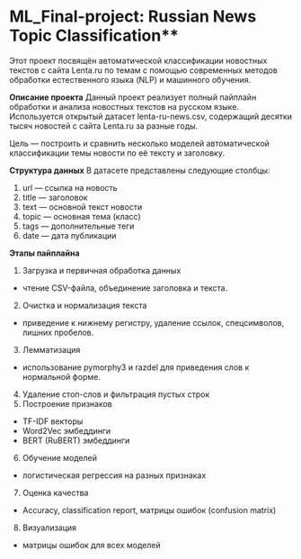 # ML_Final-project: Russian News Topic Classification**

Этот проект посвящён автоматической классификации новостных текстов с сайта Lenta.ru по темам с помощью современных методов обработки естественного языка (NLP) и машинного обучения.

**Описание проекта**
Данный проект реализует полный пайплайн обработки и анализа новостных текстов на русском языке. Используется открытый датасет lenta-ru-news.csv, содержащий десятки тысяч новостей с сайта Lenta.ru за разные годы.

Цель — построить и сравнить несколько моделей автоматической классификации темы новости по её тексту и заголовку.

**Структура данных**
В датасете представлены следующие столбцы:
1) url — ссылка на новость
2) title — заголовок
3) text — основной текст новости
4) topic — основная тема (класс)
5) tags — дополнительные теги
6) date — дата публикации

**Этапы пайплайна**
1) Загрузка и первичная обработка данных
  - чтение CSV-файла, объединение заголовка и текста.
2) Очистка и нормализация текста
  - приведение к нижнему регистру, удаление ссылок, спецсимволов, лишних пробелов.
3) Лемматизация
  - использование pymorphy3 и razdel для приведения слов к нормальной форме.
4) Удаление стоп-слов и фильтрация пустых строк
5) Построение признаков
  - TF-IDF векторы
  - Word2Vec эмбеддинги
  - BERT (RuBERT) эмбеддинги
6) Обучение моделей
  - логистическая регрессия на разных признаках
7) Оценка качества
  - Accuracy, classification report, матрицы ошибок (confusion matrix)
8) Визуализация
  - матрицы ошибок для всех моделей

